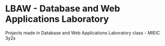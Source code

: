 # LBAW - Database and Web Applications Laboratory
Projects made in Database and Web Applications Laboratory class - MIEIC 3y2s
